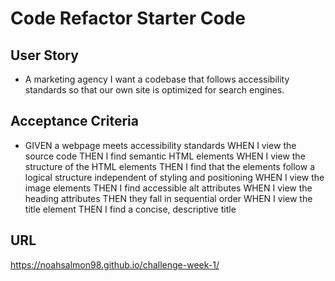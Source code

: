 # Code Refactor Starter Code

## User Story

*  A marketing agency I want a codebase that follows accessibility standards so that our own site is optimized for search engines.

## Acceptance Criteria

*   GIVEN a webpage meets accessibility standards
WHEN I view the source code
THEN I find semantic HTML elements
WHEN I view the structure of the HTML elements
THEN I find that the elements follow a logical structure independent of styling and positioning
WHEN I view the image elements
THEN I find accessible alt attributes
WHEN I view the heading attributes
THEN they fall in sequential order
WHEN I view the title element
THEN I find a concise, descriptive title

## URL

https://noahsalmon98.github.io/challenge-week-1/